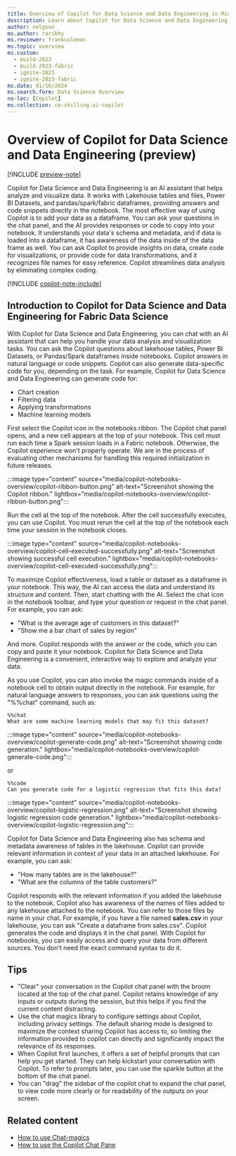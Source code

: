 ```yaml
---
title: Overview of Copilot for Data Science and Data Engineering in Microsoft Fabric (preview)
description: Learn about Copilot for Data Science and Data Engineering, an AI assistant that helps analyze and visualize data.
author: nelgson
ms.author: rarikhy
ms.reviewer: franksolomon
ms.topic: overview
ms.custom:
  - build-2023
  - build-2023-fabric
  - ignite-2023
  - ignite-2023-fabric
ms.date: 01/16/2024
ms.search.form: Data Science Overview
no-loc: [Copilot]
ms.collection: ce-skilling-ai-copilot
---
```

# Overview of Copilot for Data Science and Data Engineering (preview)

[!INCLUDE [preview-note](../includes/feature-preview-note.md)]

Copilot for Data Science and Data Engineering is an AI assistant that helps analyze and visualize data. It works with Lakehouse tables and files, Power BI Datasets, and pandas/spark/fabric dataframes, providing answers and code snippets directly in the notebook. The most effective way of using Copilot is to add your data as a dataframe. You can ask your questions in the chat panel, and the AI provides responses or code to copy into your notebook. It understands your data's schema and metadata, and if data is loaded into a dataframe, it has awareness of the data inside of the data frame as well. You can ask Copilot to provide insights on data, create code for visualizations, or provide code for data transformations, and it recognizes file names for easy reference. Copilot streamlines data analysis by eliminating complex coding.

[!INCLUDE [copilot-note-include](../includes/copilot-note-include.md)]

## Introduction to Copilot for Data Science and Data Engineering for Fabric Data Science

With Copilot for Data Science and Data Engineering, you can chat with an AI assistant that can help you handle your data analysis and visualization tasks. You can ask the Copilot questions about lakehouse tables, Power BI Datasets, or Pandas/Spark dataframes inside notebooks. Copilot answers in natural language or code snippets. Copilot can also generate data-specific code for you, depending on the task. For example, Copilot for Data Science and Data Engineering can generate code for:

- Chart creation
- Filtering data
- Applying transformations
- Machine learning models

First select the Copilot icon in the notebooks ribbon. The Copilot chat panel opens, and a new cell appears at the top of your notebook. This cell must run each time a Spark session loads in a Fabric notebook. Otherwise, the Copilot experience won't properly operate. We are in the process of evaluating other mechanisms for handling this required initialization in future releases.

:::image type="content" source="media/copilot-notebooks-overview/copilot-ribbon-button.png" alt-text="Screenshot showing the Copilot ribbon." lightbox="media/copilot-notebooks-overview/copilot-ribbon-button.png":::

Run the cell at the top of the notebook. After the cell successfully executes, you can use Copilot. You must rerun the cell at the top of the notebook each time your session in the notebook closes.

:::image type="content" source="media/copilot-notebooks-overview/copilot-cell-executed-successfully.png" alt-text="Screenshot showing successful cell execution." lightbox="media/copilot-notebooks-overview/copilot-cell-executed-successfully.png":::

To maximize Copilot effectiveness, load a table or dataset as a dataframe in your notebook. This way, the AI can access the data and understand its structure and content. Then, start chatting with the AI. Select the chat icon in the notebook toolbar, and type your question or request in the chat panel. For example, you can ask:

- "What is the average age of customers in this dataset?"
- "Show me a bar chart of sales by region"

And more. Copilot responds with the answer or the code, which you can copy and paste it your notebook. Copilot for Data Science and Data Engineering is a convenient, interactive way to explore and analyze your data.

As you use Copilot, you can also invoke the magic commands inside of a notebook cell to obtain output directly in the notebook. For example, for natural language answers to responses, you can ask questions using the "%%chat" command, such as:

```
%%chat
What are some machine learning models that may fit this dataset?
```

:::image type="content" source="media/copilot-notebooks-overview/copilot-generate-code.png" alt-text="Screenshot showing code generation." lightbox="media/copilot-notebooks-overview/copilot-generate-code.png":::

or

```
%%code
Can you generate code for a logistic regression that fits this data?
```

:::image type="content" source="media/copilot-notebooks-overview/copilot-logistic-regression.png" alt-text="Screenshot showing logistic regression code generation." lightbox="media/copilot-notebooks-overview/copilot-logistic-regression.png":::

Copilot for Data Science and Data Engineering also has schema and metadata awareness of tables in the lakehouse. Copilot can provide relevant information in context of your data in an attached lakehouse. For example, you can ask:

- "How many tables are in the lakehouse?"
- "What are the columns of the table customers?"

Copilot responds with the relevant information if you added the lakehouse to the notebook. Copilot also has awareness of the names of files added to any lakehouse attached to the notebook. You can refer to those files by name in your chat. For example, if you have a file named **sales.csv** in your lakehouse, you can ask "Create a dataframe from sales.csv". Copilot generates the code and displays it in the chat panel. With Copilot for notebooks, you can easily access and query your data from different sources. You don't need the exact command syntax to do it.

## Tips

- "Clear" your conversation in the Copilot chat panel with the broom located at the top of the chat panel. Copilot retains knowledge of any inputs or outputs during the session, but this helps if you find the current content distracting.
- Use the chat magics library to configure settings about Copilot, including privacy settings. The default sharing mode is designed to maximize the context sharing Copilot has access to, so limiting the information provided to copilot can directly and significantly impact the relevance of its responses.
- When Copilot first launches, it offers a set of helpful prompts that can help you get started. They can help kickstart your conversation with Copilot. To refer to prompts later, you can use the sparkle button at the bottom of the chat panel.
- You can "drag" the sidebar of the copilot chat to expand the chat panel, to view code more clearly or for readability of the outputs on your screen.

## Related content

- [How to use Chat-magics](./copilot-notebooks-chat-magics.md)
- [How to use the Copilot Chat Pane](./copilot-notebooks-chat-pane.md)
